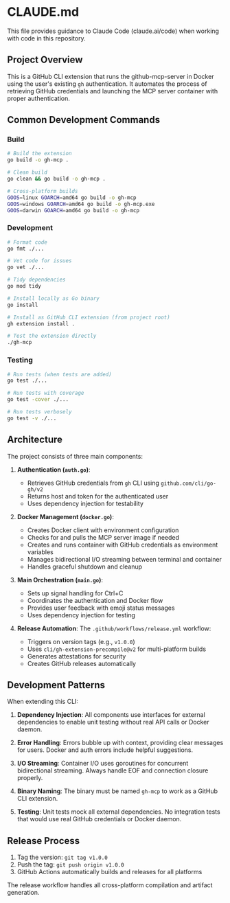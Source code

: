 # CLAUDE.md

This file provides guidance to Claude Code (claude.ai/code) when working with code in this repository.

## Project Overview

This is a GitHub CLI extension that runs the github-mcp-server in Docker using the user's existing `gh` authentication. It automates the process of retrieving GitHub credentials and launching the MCP server container with proper authentication.

## Common Development Commands

### Build

```bash
# Build the extension
go build -o gh-mcp .

# Clean build
go clean && go build -o gh-mcp .

# Cross-platform builds
GOOS=linux GOARCH=amd64 go build -o gh-mcp
GOOS=windows GOARCH=amd64 go build -o gh-mcp.exe
GOOS=darwin GOARCH=amd64 go build -o gh-mcp
```

### Development

```bash
# Format code
go fmt ./...

# Vet code for issues
go vet ./...

# Tidy dependencies
go mod tidy

# Install locally as Go binary
go install

# Install as GitHub CLI extension (from project root)
gh extension install .

# Test the extension directly
./gh-mcp
```

### Testing

```bash
# Run tests (when tests are added)
go test ./...

# Run tests with coverage
go test -cover ./...

# Run tests verbosely
go test -v ./...
```

## Architecture

The project consists of three main components:

1. **Authentication (`auth.go`)**: 
   - Retrieves GitHub credentials from `gh` CLI using `github.com/cli/go-gh/v2`
   - Returns host and token for the authenticated user
   - Uses dependency injection for testability

2. **Docker Management (`docker.go`)**:
   - Creates Docker client with environment configuration
   - Checks for and pulls the MCP server image if needed
   - Creates and runs container with GitHub credentials as environment variables
   - Manages bidirectional I/O streaming between terminal and container
   - Handles graceful shutdown and cleanup

3. **Main Orchestration (`main.go`)**:
   - Sets up signal handling for Ctrl+C
   - Coordinates the authentication and Docker flow
   - Provides user feedback with emoji status messages
   - Uses dependency injection for testing

4. **Release Automation**: The `.github/workflows/release.yml` workflow:
   - Triggers on version tags (e.g., `v1.0.0`)
   - Uses `cli/gh-extension-precompile@v2` for multi-platform builds
   - Generates attestations for security
   - Creates GitHub releases automatically

## Development Patterns

When extending this CLI:

1. **Dependency Injection**: All components use interfaces for external dependencies to enable unit testing without real API calls or Docker daemon.

2. **Error Handling**: Errors bubble up with context, providing clear messages for users. Docker and auth errors include helpful suggestions.

3. **I/O Streaming**: Container I/O uses goroutines for concurrent bidirectional streaming. Always handle EOF and connection closure properly.

4. **Binary Naming**: The binary must be named `gh-mcp` to work as a GitHub CLI extension.

5. **Testing**: Unit tests mock all external dependencies. No integration tests that would use real GitHub credentials or Docker daemon.

## Release Process

1. Tag the version: `git tag v1.0.0`
2. Push the tag: `git push origin v1.0.0`
3. GitHub Actions automatically builds and releases for all platforms

The release workflow handles all cross-platform compilation and artifact generation.
